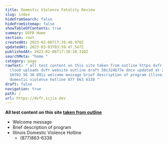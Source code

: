 ```yaml
---
title: Domestic Violence Fatality Review
slug: index
hideFromSearch: false
hideFromSitemap: false
showTableOfContents: true
summary: DVFR Home
section: root
createdAt: 2023-02-06T17:29:48.970Z
updatedAt: 2023-03-03T03:59:47.547Z
publishedAt: 2023-02-06T17:30:10.310Z
searchMeta: "home "
category: page
rawText: " all test content on this site taken from outline https dvfr icjia api
  cloud uploads dvfr website outline draft 50c324b77e docx updated at 2023 02
  16t02 56 36 891z welcome message brief description of program illinois
  domestic violence hotline 877 863 6338 "
draft: false
navigation: true
path: /
url: https://dvfr.icjia.dev
---
```


<div style="min-width: 100% !important; " class="text-center">

**All test content on this site [taken from outline](https://dvfr.icjia-api.cloud/uploads/DVFR_website_outline_draft_50c324b77e.docx?updated_at=2023-02-16T02:56:36.891Z)**

</div>

- Welcome message
- Brief description of program
- Illinois Domestic Violence Hotline
    - (877)863-6338

 
